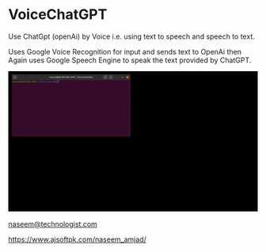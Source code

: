 # VoiceChatGPT
Use ChatGpt (openAi) by Voice i.e. using text to speech and speech to text.

Uses Google Voice Recognition for input and sends text to OpenAi then Again uses Google Speech Engine to speak the text provided by ChatGPT.

![Demo of VoiceGhatGPT](voice-controlled-chatgpt.gif)

naseem@technologist.com

https://www.ajsoftpk.com/naseem_amjad/
